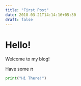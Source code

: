 ```yaml
---
title: "First Post"
date: 2018-03-21T14:14:16+05:30
draft: false
---
```



# Hello!

Welcome to my blog!

Have some $\pi$

```python
print("Hi There!")
```
